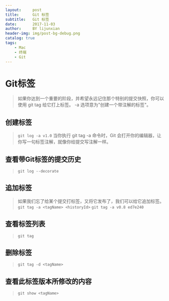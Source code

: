 ```yaml
---
layout:     post
title:      Git 标签
subtitle:   Git 标签
date:       2017-11-03
author:     BY lijunxian
header-img: img/post-bg-debug.png
catalog: true
tags:
    - Mac
    - 终端
    - Git
---
```


# Git标签

>如果你达到一个重要的阶段，并希望永远记住那个特别的提交快照，你可以使用 git tag 给它打上标签。
>-a 选项意为"创建一个带注解的标签"。

## 创建标签
>`git log -a v1.0`
>当你执行 git tag -a 命令时，Git 会打开你的编辑器，让你写一句标签注解，就像你给提交写注解一样。

## 查看带Git标签的提交历史
>`git log --decorate`

## 追加标签
>如果我们忘了给某个提交打标签，又将它发布了，我们可以给它追加标签。
>`git tag -a <tagName> <historyId>`
>`git tag -a v0.8 ed7e240`

## 查看标签列表
>`git tag`

## 删除标签
>`git tag -d <tagName>`

## 查看此标签版本所修改的内容
>`git show <tagName>`